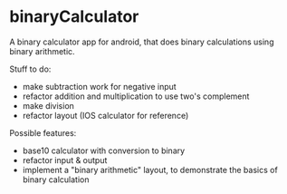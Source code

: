 # binaryCalculator

A binary calculator app for android, that does binary calculations using binary arithmetic.

Stuff to do:

* make subtraction work for negative input
* refactor addition and multiplication to use two's complement
* make division
* refactor layout (IOS calculator for reference)

Possible features:

* base10 calculator with conversion to binary
* refactor input & output
* implement a "binary arithmetic" layout, to demonstrate the basics of binary calculation



